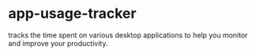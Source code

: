 # app-usage-tracker
tracks the time spent on various desktop applications to help you monitor and improve your productivity.
